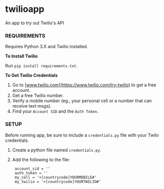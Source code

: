# twilioapp
An app to try out Twilio's API  

### REQUIREMENTS 

Requires Python 3.X and Twilio installed.  

**To Install Twilio**

Run `pip install requirements.txt`. 

**To Get Twilio Credentials**

1. Go to [www.twilio.com](https://www.twilio.com/try-twilio) to get a free account.
2. Get a free Twilio number.
3. Verify a mobile number (eg., your personal cell or a number that can receive text msgs).
4. Find your `Account SID` and the `Auth Token`.
 
### SETUP

Before running app, be sure to include a `credentials.py` file with your Twilo credentials.

1. Create a python file named `credentials.py`.
2. Add the following to the file:

		account_sid = ''
		auth_token = ''
		my_cell = '+[countrycode]YOURMOBILE#'
		my_twilio = '+[countrycode]YOURTWILIO#'



